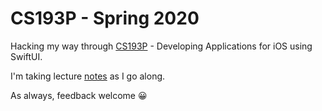 # CS193P - Spring 2020
Hacking my way through [CS193P](https://cs193p.sites.stanford.edu/) - Developing Applications for iOS using SwiftUI.

I'm taking lecture [notes](NOTES.md) as I go along.

As always, feedback welcome 😀


